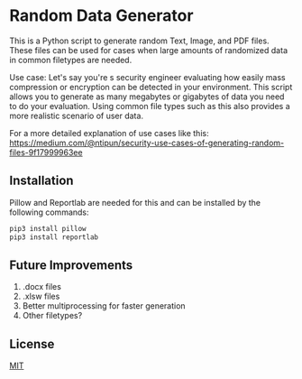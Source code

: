 # Random Data Generator

This is a Python script to generate random Text, Image, and PDF files.
These files can be used for cases when large amounts of randomized data in common filetypes are needed.

Use case: Let's say you're s security engineer evaluating how easily mass compression or encryption can be detected in your environment. This script allows you to generate as many megabytes or gigabytes of data you need to do your evaluation. Using common file types such as this also provides a more realistic scenario of user data.

For a more detailed explanation of use cases like this: https://medium.com/@ntipun/security-use-cases-of-generating-random-files-9f17999963ee

## Installation

Pillow and Reportlab are needed for this and can be installed by the following commands:
```python
pip3 install pillow
pip3 install reportlab
```

## Future Improvements
1. .docx files
2. .xlsw files
3. Better multiprocessing for faster generation
4. Other filetypes?

## License
[MIT](https://choosealicense.com/licenses/mit/)
